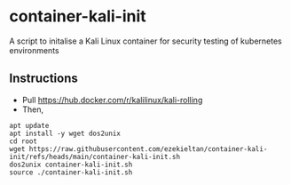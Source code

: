 # container-kali-init
A script to initalise a Kali Linux container for security testing of kubernetes environments

## Instructions
- Pull https://hub.docker.com/r/kalilinux/kali-rolling
- Then,


```
apt update
apt install -y wget dos2unix
cd root
wget https://raw.githubusercontent.com/ezekieltan/container-kali-init/refs/heads/main/container-kali-init.sh
dos2unix container-kali-init.sh
source ./container-kali-init.sh
```
